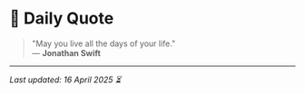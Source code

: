 # 📜 Daily Quote

> "May you live all the days of your life."  
> — **Jonathan Swift**

---

_Last updated: 16 April 2025 ⏳_
